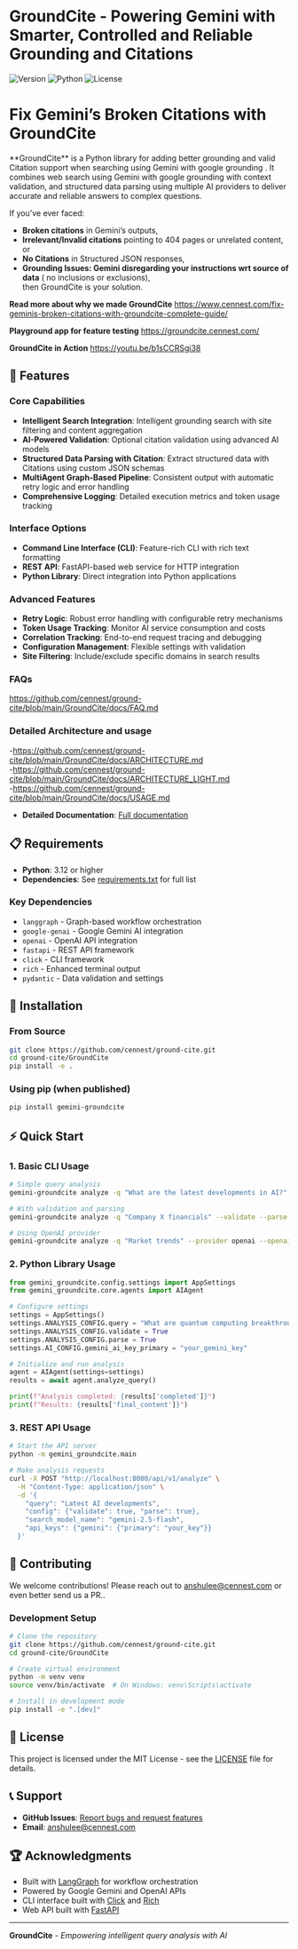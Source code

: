 # GroundCite - Powering Gemini with Smarter, Controlled and Reliable Grounding and Citations

![Version](https://img.shields.io/badge/version-1.1.0-blue.svg)
![Python](https://img.shields.io/badge/python-3.12%2B-blue.svg)
![License](https://img.shields.io/badge/license-MIT-green.svg)

<h1>Fix Gemini’s Broken Citations with GroundCite</h1>
**GroundCite** is a Python library for adding better grounding and valid Citation support when searching using Gemini with google grounding . It combines web search using Gemini with google grounding with context validation, and structured data parsing using multiple AI providers to deliver accurate and reliable answers to complex questions.

If you’ve ever faced:

- **Broken citations** in Gemini’s outputs,  
- **Irrelevant/Invalid citations** pointing to 404 pages or unrelated content, or  
- **No Citations** in Structured JSON responses,  
- **Grounding Issues: Gemini disregarding your instructions wrt source of data** ( no inclusions or exclusions),  
then GroundCite is your solution.

**Read more about why we made GroundCite**  https://www.cennest.com/fix-geminis-broken-citations-with-groundcite-complete-guide/

**Playground app for feature testing** https://groundcite.cennest.com/  

**GroundCite in Action** https://youtu.be/b1sCCRSgi38

## 🚀 Features

### Core Capabilities
- **Intelligent Search Integration**: Intelligent grounding search with site filtering and content aggregation
- **AI-Powered Validation**: Optional citation validation using advanced AI models
- **Structured Data Parsing with Citation**: Extract structured data with Citations using custom JSON schemas
- **MultiAgent Graph-Based Pipeline**: Consistent output with automatic retry logic and error handling
- **Comprehensive Logging**: Detailed execution metrics and token usage tracking

### Interface Options
- **Command Line Interface (CLI)**: Feature-rich CLI with rich text formatting
- **REST API**: FastAPI-based web service for HTTP integration
- **Python Library**: Direct integration into Python applications

### Advanced Features
- **Retry Logic**: Robust error handling with configurable retry mechanisms
- **Token Usage Tracking**: Monitor AI service consumption and costs
- **Correlation Tracking**: End-to-end request tracing and debugging
- **Configuration Management**: Flexible settings with validation
- **Site Filtering**: Include/exclude specific domains in search results

### FAQs
https://github.com/cennest/ground-cite/blob/main/GroundCite/docs/FAQ.md

### Detailed Architecture and usage
-https://github.com/cennest/ground-cite/blob/main/GroundCite/docs/ARCHITECTURE.md</br>
-https://github.com/cennest/ground-cite/blob/main/GroundCite/docs/ARCHITECTURE_LIGHT.md</br>
-https://github.com/cennest/ground-cite/blob/main/GroundCite/docs/USAGE.md
- **Detailed Documentation**: [Full documentation](https://github.com/cennest/ground-cite/tree/main/GroundCite/docs)

## 📋 Requirements

- **Python**: 3.12 or higher
- **Dependencies**: See [requirements.txt](requirements.txt) for full list

### Key Dependencies
- `langgraph` - Graph-based workflow orchestration
- `google-genai` - Google Gemini AI integration
- `openai` - OpenAI API integration
- `fastapi` - REST API framework
- `click` - CLI framework
- `rich` - Enhanced terminal output
- `pydantic` - Data validation and settings

## 🔧 Installation

### From Source
```bash
git clone https://github.com/cennest/ground-cite.git
cd ground-cite/GroundCite
pip install -e .
```

### Using pip (when published)
```bash
pip install gemini-groundcite
```

## ⚡ Quick Start

### 1. Basic CLI Usage

```bash
# Simple query analysis
gemini-groundcite analyze -q "What are the latest developments in AI?" --gemini-key your_gemini_key

# With validation and parsing
gemini-groundcite analyze -q "Company X financials" --validate --parse --gemini-key your_gemini_key

# Using OpenAI provider
gemini-groundcite analyze -q "Market trends" --provider openai --openai-key your_key --gemini-key your_gemini_key
```

### 2. Python Library Usage

```python
from gemini_groundcite.config.settings import AppSettings
from gemini_groundcite.core.agents import AIAgent

# Configure settings
settings = AppSettings()
settings.ANALYSIS_CONFIG.query = "What are quantum computing breakthroughs?"
settings.ANALYSIS_CONFIG.validate = True
settings.ANALYSIS_CONFIG.parse = True
settings.AI_CONFIG.gemini_ai_key_primary = "your_gemini_key"

# Initialize and run analysis
agent = AIAgent(settings=settings)
results = await agent.analyze_query()

print(f"Analysis completed: {results['completed']}")
print(f"Results: {results['final_content']}")
```

### 3. REST API Usage

```bash
# Start the API server
python -m gemini_groundcite.main

# Make analysis requests
curl -X POST "http://localhost:8000/api/v1/analyze" \
  -H "Content-Type: application/json" \
  -d '{
    "query": "Latest AI developments",
    "config": {"validate": true, "parse": true},
    "search_model_name": "gemini-2.5-flash",
    "api_keys": {"gemini": {"primary": "your_key"}}
  }'
```

## 🤝 Contributing

We welcome contributions! Please reach out to anshulee@cennest.com or even better send us a PR..

### Development Setup
```bash
# Clone the repository
git clone https://github.com/cennest/ground-cite.git
cd ground-cite/GroundCite

# Create virtual environment
python -m venv venv
source venv/bin/activate  # On Windows: venv\Scripts\activate

# Install in development mode
pip install -e ".[dev]"

```

## 📄 License

This project is licensed under the MIT License - see the [LICENSE](LICENSE) file for details.

## 📞 Support

- **GitHub Issues**: [Report bugs and request features](https://github.com/cennest/ground-cite/issues)
- **Email**: anshulee@cennest.com

## 🏆 Acknowledgments

- Built with [LangGraph](https://github.com/langchain-ai/langgraph) for workflow orchestration
- Powered by Google Gemini and OpenAI APIs
- CLI interface built with [Click](https://click.palletsprojects.com/) and [Rich](https://rich.readthedocs.io/)
- Web API built with [FastAPI](https://fastapi.tiangolo.com/)

---

**GroundCite** - *Empowering intelligent query analysis with AI*
